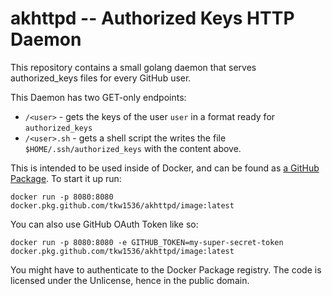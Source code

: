 # akhttpd -- Authorized Keys HTTP Daemon

This repository contains a small golang daemon that serves authorized_keys files for every GitHub user. 

This Daemon has two GET-only endpoints:

- `/<user>` - gets the keys of the user `user` in a format ready for `authorized_keys`
- `/<user>.sh` - gets a shell script the writes the file `$HOME/.ssh/authorized_keys` with the content above. 

This is intended to be used inside of Docker, and can be found as [a GitHub Package](https://github.com/tkw1536/akhttpd/packages/375199). 
To start it up run:

```
docker run -p 8080:8080 docker.pkg.github.com/tkw1536/akhttpd/image:latest
```

You can also use GitHub OAuth Token like so:

```
docker run -p 8080:8080 -e GITHUB_TOKEN=my-super-secret-token docker.pkg.github.com/tkw1536/akhttpd/image:latest
```

You might have to authenticate to the Docker Package registry. 
The code is licensed under the Unlicense, hence in the public domain. 